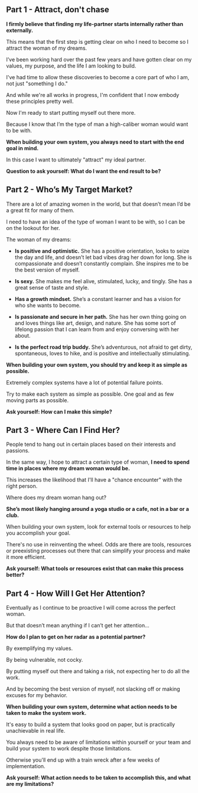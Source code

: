 ## Part 1 - Attract, don't chase

**I firmly believe that finding my life-partner starts internally rather than externally.**

This means that the first step is getting clear on who I need to become so I attract the woman of my dreams.

I’ve been working hard over the past few years and have gotten clear on my values, my purpose, and the life I am looking to build. 

I've had time to allow these discoveries to become a core part of who I am, not just "something I do."

And while we're all works in progress, I'm confident that I now embody these principles pretty well.

Now I'm ready to start putting myself out there more.

Because I know that I’m the type of man a high-caliber woman would want to be with.

**When building your own system, you always need to start with the end goal in mind.**

In this case I want to ultimately "attract" my ideal partner.

**Question to ask yourself: What do I want the end result to be?**

## Part 2 - Who’s My Target Market?

There are a lot of amazing women in the world, but that doesn’t mean I’d be a great fit for many of them.

I need to have an idea of the type of woman I want to be with, so I can be on the lookout for her.

The woman of my dreams:

-   **Is positive and optimistic.** She has a positive orientation, looks to seize the day and life, and doesn’t let bad vibes drag her down for long. She is compassionate and doesn’t constantly complain. She inspires me to be the best version of myself. 

-   **Is sexy.** She makes me feel alive, stimulated, lucky, and tingly. She has a great sense of taste and style.

-   **Has a growth mindset.** She’s a constant learner and has a vision for who she wants to become.

-   **Is passionate and secure in her path.** She has her own thing going on and loves things like art, design, and nature. She has some sort of lifelong passion that I can learn from and enjoy conversing with her about.

-   **Is the perfect road trip buddy.** She’s adventurous, not afraid to get dirty, spontaneous, loves to hike, and is positive and intellectually stimulating.

**When building your own system, you should try and keep it as simple as possible.**

Extremely complex systems have a lot of potential failure points.

Try to make each system as simple as possible. One goal and as few moving parts as possible.

**Ask yourself: How can I make this simple?**

## Part 3 - Where Can I Find Her?

People tend to hang out in certain places based on their interests and passions.

In the same way, I hope to attract a certain type of woman, **I need to spend time in places where my dream woman would be.**

This increases the likelihood that I'll have a "chance encounter" with the right person.

Where does my dream woman hang out? 

**She’s most likely hanging around a yoga studio or a cafe, not in a bar or a club.**

When building your own system, look for external tools or resources to help you accomplish your goal.

There's no use in reinventing the wheel. Odds are there are tools, resources or preexisting processes out there that can simplify your process and make it more efficient.

**Ask yourself: What tools or resources exist that can make this process better?**

## Part 4 - How Will I Get Her Attention?

Eventually as I continue to be proactive I will come across the perfect woman.

But that doesn’t mean anything if I can’t get her attention...

**How do I plan to get on her radar as a potential partner?**

By exemplifying my values.

By being vulnerable, not cocky.

By putting myself out there and taking a risk, not expecting her to do all the work.

And by becoming the best version of myself, not slacking off or making excuses for my behavior.

**When building your own system, determine what action needs to be taken to make the system work.**

It's easy to build a system that looks good on paper, but is practically unachievable in real life.

You always need to be aware of limitations within yourself or your team and build your system to work despite those limitations.

Otherwise you'll end up with a train wreck after a few weeks of implementation.

**Ask yourself: What action needs to be taken to accomplish this, and what are my limitations?**